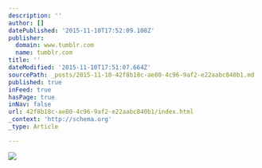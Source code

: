 ```yaml
---
description: ''
author: []
datePublished: '2015-11-10T17:52:09.108Z'
publisher:
  domain: www.tumblr.com
  name: tumblr.com
title: ''
dateModified: '2015-11-10T17:51:07.664Z'
sourcePath: _posts/2015-11-10-42f8b18c-ae80-4c96-9af2-e22aabc840b1.md
published: true
inFeed: true
hasPage: true
inNav: false
url: 42f8b18c-ae80-4c96-9af2-e22aabc840b1/index.html
_context: 'http://schema.org'
_type: Article

---
```

![](https://41.media.tumblr.com/0263b514df3662c85452a69ef8e89cc6/tumblr_nxd2hy3Ae11qatx2ao1_500.jpg)